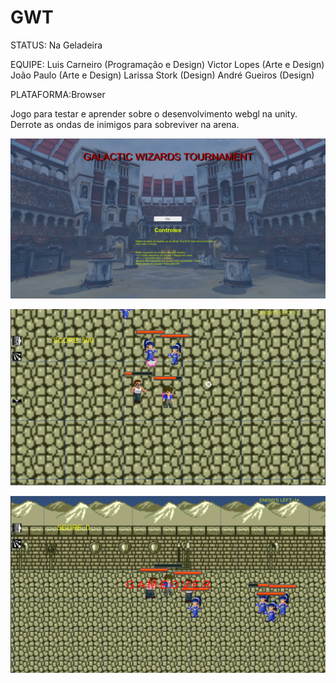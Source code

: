 # GWT

STATUS: Na Geladeira

EQUIPE: Luis Carneiro (Programação e Design)
        Victor Lopes (Arte e Design)
        João Paulo (Arte e Design)
        Larissa Stork (Design)
        André Gueiros (Design)

PLATAFORMA:Browser

Jogo para testar e aprender sobre o desenvolvimento webgl na unity. Derrote as ondas de inimigos para sobreviver na arena.


![](Images/gwt_1.png)

![](Images/gwt_2.png)

![](Images/gwt_3.png)
